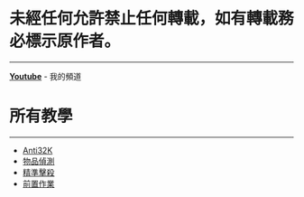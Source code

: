 # 未經任何允許禁止任何轉載，如有轉載務必標示原作者。
***
[**Youtube**](https://www.youtube.com/channel/UCzDOCivc0CXYF4CY9Eg4CxA) - 我的頻道

# 所有教學
***
* [Anti32K](https://youtu.be/mqV1nwAlfHY)
* [物品偵測](https://youtu.be/5kSUHpDZj2s)
* [精準擊殺](https://youtu.be/QrQrtezvaGU)
* [前置作業](https://youtu.be/zTs7hSTXCHA)
